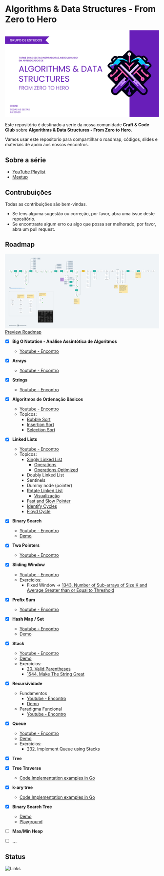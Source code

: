 # Algorithms &amp; Data Structures - From Zero to Hero

![Algorithms & Data Structures - From Zero to Hero](./media/algorithms_data_structures.jpg)

Este repositório é destinado a serie da nossa comunidade **Craft & Code Club** sobre **Algorithms &amp; Data Structures - From Zero to Hero**.

Vamos usar este repositorio para compartilhar o roadmap, códigos, slides e materiais de apoio aos nossos encontros.

## Sobre a série

-   [YouTube Playlist](https://www.youtube.com/watch?v=MtLv9Rwb55Q&list=PLl10TyPY67Jgbh4QdRlRKr-7PjB9i5hWg)
-   [Meetup](https://www.meetup.com/craft-code-club/events/)

## Contrubuições

Todas as contribuições são bem-vindas.

-   Se tens alguma sugestão ou correção, por favor, abra uma issue deste repositório.
-   Se encontraste algum erro ou algo que possa ser melhorado, por favor, abra um pull request.

## Roadmap

![Roadmap](./media/roadmap.png)
[Preview Roadmap](https://whimsical.com/roadmap-BVA8gnSNM2D296qmrjwvY4)


-   [x] **Big O Notation - Análise Assintótica de Algoritmos**
    -   [Youtube - Encontro](https://www.youtube.com/watch?v=MtLv9Rwb55Q)


-   [x] **Arrays**
    -   [Youtube - Encontro](https://www.youtube.com/watch?v=c95xvXCU34A)


-   [x] **Strings**
    -   [Youtube - Encontro](https://www.youtube.com/watch?v=B9CCEwjoXBk)


-   [x] **Algoritmos de Ordenação Básicos**
    -   [Youtube - Encontro](https://www.youtube.com/watch?v=GxhxsbbzaTI)
    -   Topicos:
        -   [Bubble Sort](https://github.com/NelsonBN/algorithms-data-structures-bubble-sort)
        -   [Insertion Sort](https://github.com/NelsonBN/algorithms-data-structures-insertion-sort)
        -   [Selection Sort](https://github.com/NelsonBN/algorithms-data-structures-insertion-sort)


-   [x] **Linked Lists**
    -   [Youtube - Encontro](https://www.youtube.com/watch?v=j0E5hJZ__EA)
    -   Topicos:
        -   [Singly Linked List](https://github.com/NelsonBN/algorithms-data-structures-linked-list/blob/main/src/singly_linked_list.py)
            -   [Operations](https://github.com/NelsonBN/algorithms-data-structures-linked-list/blob/main/src/singly_linked_list_operations.py)
            -   [Operations Optimized](https://github.com/NelsonBN/algorithms-data-structures-linked-list/blob/main/src/singly_linked_list_operations_optimized.py)
        -   Doubly Linked List
        -   Sentinels
        -   Dummy node (pointer)
        -   [Rotate Linked List](https://github.com/NelsonBN/algorithms-data-structures-linked-list/blob/main/src/rotate_linked_list.py)
            -   [Visualização](https://github.com/NelsonBN/algorithms-data-structures-linked-list/raw/main/media/reversing_linked_list.webp)
        -   [Fast and Slow Pointer](https://github.com/NelsonBN/algorithms-data-structures-linked-list/blob/main/src/fast_and_slow_pointer.py)
        -   [Identify Cycles](https://github.com/NelsonBN/algorithms-data-structures-linked-list/blob/main/src/identifying_cycles.py)
        -   [Floyd Cycle](https://github.com/NelsonBN/algorithms-data-structures-linked-list/blob/main/src/floyd_cycle.py)


-   [x] **Binary Search**
    -   [Youtube - Encontro](https://www.youtube.com/watch?v=62ZGcXDpbys)
    -   [Demo](https://github.com/NelsonBN/algorithms-data-structures-binary-search)


-   [x] **Two Pointers**
    -   [Youtube - Encontro](https://www.youtube.com/watch?v=a1QMdXgcQwY)


-   [x] **Sliding Window**
    -   [Youtube - Encontro](https://www.youtube.com/watch?v=OvIJw1AMNzI)
    -   Exercicios:
        -   Fixed Window -> [1343. Number of Sub-arrays of Size K and Average Greater than or Equal to Threshold](https://leetcode.com/problems/number-of-sub-arrays-of-size-k-and-average-greater-than-or-equal-to-threshold/description/)


-   [x] **Prefix Sum**
    -   [Youtube - Encontro](https://www.youtube.com/watch?v=yMnLofkS7DM)


-   [x] **Hash Map / Set**
    -   [Youtube - Encontro](https://www.youtube.com/watch?v=JFhdCBrKTX0)
    -   [Demo](https://github.com/NelsonBN/algorithms-data-structures-hashtable)


-   [x] **Stack**
    -   [Youtube - Encontro](https://www.youtube.com/watch?v=JRbrNgsYuT0)
    -   [Demo](https://github.com/matheusses/dsa/tree/main/src/stack)
    -   Exercicios:
        -   [20. Valid Parentheses](https://leetcode.com/problems/valid-parentheses/description/)
        -   [1544. Make The String Great](https://leetcode.com/problems/make-the-string-great/description/)


-   [x] **Recursividade**
    -   Fundamentos
        -   [Youtube - Encontro](https://www.youtube.com/watch?v=KkSAaQHCkSE)
        -   [Demo](https://github.com/NelsonBN/algorithms-data-structures-recursion)
    -   Paradigma Funcional
        -   [Youtube - Encontro](https://www.youtube.com/watch?v=rbEYjJdaIZI)


-   [x] **Queue**
    -   [Youtube - Encontro](https://www.youtube.com/watch?v=KJaVKLZsMcg)
    -   [Demo](https://github.com/NelsonBN/algorithms-data-structures-queue)
    -   Exercicios:
        -   [232. Implement Queue using Stacks](https://leetcode.com/problems/implement-queue-using-stacks/description/)


-   [x] **Tree**


-   [x] **Tree Traverse**
    -   [Code Implementation examples in Go](https://github.com/giovannymassuia/DS-A/tree/main/go-dsa/tree)


-   [x] **k-ary tree**
    -   [Code Implementation examples in Go](https://github.com/giovannymassuia/DS-A/tree/main/go-dsa/tree/k_ary)


-   [x] **Binary Search Tree**
    -   [Demo](https://github.com/NelsonBN/algorithms-data-structures-binary-search-tree)
    -   [Playground](https://www.cs.usfca.edu/~galles/visualization/BST.html)


-   [ ] **Max/Min Heap**


-   [ ] **...**

## Status

![Links](https://github.com/craft-code-club/algorithms-data-structures-from-zero-to-hero/actions/workflows/markdown-link-check.yml/badge.svg)
